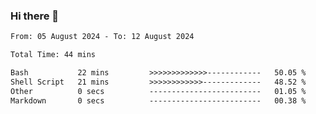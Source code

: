 ### Hi there 👋

<!--
**ututono/ututono** is a ✨ _special_ ✨ repository because its `README.md` (this file) appears on your GitHub profile.

Here are some ideas to get you started:

- 🔭 I’m currently working on ...
- 🌱 I’m currently learning ...
- 👯 I’m looking to collaborate on ...
- 🤔 I’m looking for help with ...
- 💬 Ask me about ...
- 📫 How to reach me: ...
- 😄 Pronouns: ...
- ⚡ Fun fact: ...
-->



<!--START_SECTION:waka-->

```txt
From: 05 August 2024 - To: 12 August 2024

Total Time: 44 mins

Bash           22 mins         >>>>>>>>>>>>>------------   50.05 %
Shell Script   21 mins         >>>>>>>>>>>>-------------   48.52 %
Other          0 secs          -------------------------   01.05 %
Markdown       0 secs          -------------------------   00.38 %
```

<!--END_SECTION:waka-->
